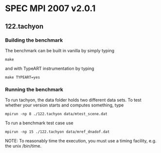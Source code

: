 # SPEC MPI 2007 v2.0.1

## 122.tachyon

### Building the benchmark

The benchmark can be built in vanilla by simply typing

```{.bash}
make
```

and with TypeART instrumentation by typing

```{.bash}
make TYPEART=yes
```

### Running the benchmark

To run tachyon, the data folder holds two different data sets.
To test whether your version starts and computes something, type

```{.bash}
mpirun -np 8 ./122.tachyon data/mtest_scene.dat
```

To run a benchmark test case use

```{.bash}
mpirun -np 15 ./122.tachyon data/mref_dnadof.dat
```

NOTE: To reasonably time the execution, you must use a timing facility, e.g. the unix /bin/time.
